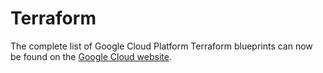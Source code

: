 # Terraform

The complete list of Google Cloud Platform Terraform blueprints
can now be found on the [Google Cloud website](https://g.co/dev/terraformfoundation).

